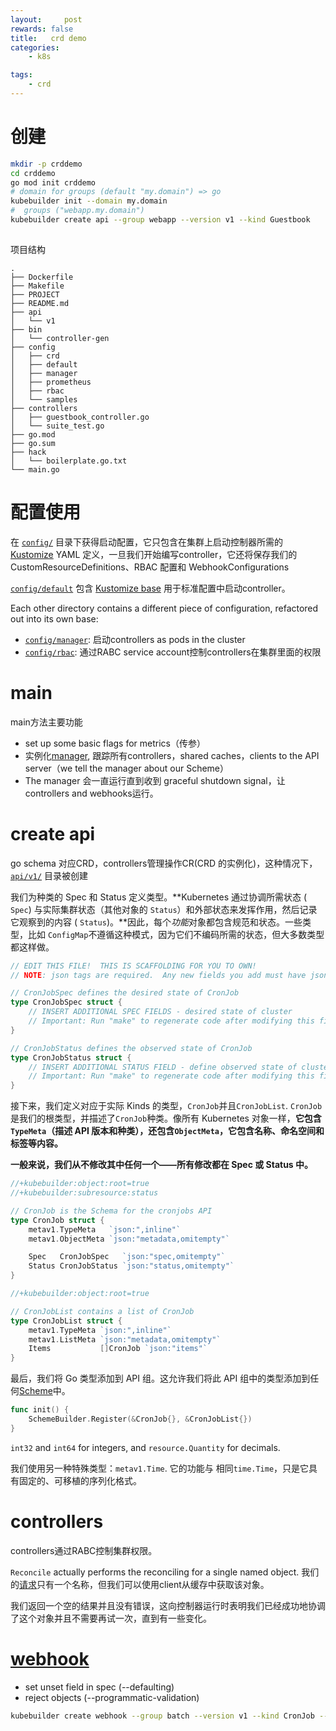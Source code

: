 ```yaml
---
layout:     post
rewards: false
title:   crd demo
categories:
    - k8s

tags:
    - crd
---
```


# 创建

```sh
mkdir -p crddemo
cd crddemo
go mod init crddemo
# domain for groups (default "my.domain") => go
kubebuilder init --domain my.domain
#  groups ("webapp.my.domain") 
kubebuilder create api --group webapp --version v1 --kind Guestbook
 
```

项目结构

```
.
├── Dockerfile
├── Makefile
├── PROJECT
├── README.md
├── api
│   └── v1
├── bin
│   └── controller-gen
├── config
│   ├── crd
│   ├── default
│   ├── manager
│   ├── prometheus
│   ├── rbac
│   └── samples
├── controllers
│   ├── guestbook_controller.go
│   └── suite_test.go
├── go.mod
├── go.sum
├── hack
│   └── boilerplate.go.txt
└── main.go

```



# 配置使用

在 [`config/`](https://github.com/kubernetes-sigs/kubebuilder/tree/master/docs/book/src/cronjob-tutorial/testdata/project/config) 目录下获得启动配置，它只包含在集群上启动控制器所需的[Kustomize](https://sigs.k8s.io/kustomize) YAML 定义，一旦我们开始编写controller，它还将保存我们的 CustomResourceDefinitions、RBAC 配置和 WebhookConfigurations



[`config/default`](https://github.com/kubernetes-sigs/kubebuilder/tree/master/docs/book/src/cronjob-tutorial/testdata/project/config/default) 包含 [Kustomize base](https://github.com/kubernetes-sigs/kubebuilder/blob/master/docs/book/src/cronjob-tutorial/testdata/project/config/default/kustomization.yaml) 用于标准配置中启动controller。

Each other directory contains a different piece of configuration, refactored out into its own base:

- [`config/manager`](https://github.com/kubernetes-sigs/kubebuilder/tree/master/docs/book/src/cronjob-tutorial/testdata/project/config/manager): 启动controllers as pods in the cluster
- [`config/rbac`](https://github.com/kubernetes-sigs/kubebuilder/tree/master/docs/book/src/cronjob-tutorial/testdata/project/config/rbac): 通过RABC service account控制controllers在集群里面的权限

# main

main方法主要功能

- set up some basic flags for metrics（传参）
- 实例化[manager](https://pkg.go.dev/sigs.k8s.io/controller-runtime/pkg/manager?tab=doc#Manager), 跟踪所有controllers，shared caches，clients to the API server（we tell the manager about our Scheme）
- The manager 会一直运行直到收到 graceful shutdown signal，让controllers and webhooks运行。



# create api

go schema 对应CRD，controllers管理操作CR(CRD 的实例化)，这种情况下， [`api/v1/`](https://sigs.k8s.io/kubebuilder/docs/book/src/cronjob-tutorial/testdata/project/api/v1) 目录被创建

我们为种类的 Spec 和 Status 定义类型。**Kubernetes 通过协调所需状态 ( `Spec`) 与实际集群状态（其他对象的 `Status`）和外部状态来发挥作用，然后记录它观察到的内容 ( `Status`)。**因此，每个*功能*对象都包含规范和状态。一些类型，比如 `ConfigMap`不遵循这种模式，因为它们不编码所需的状态，但大多数类型都这样做。

```go
// EDIT THIS FILE!  THIS IS SCAFFOLDING FOR YOU TO OWN!
// NOTE: json tags are required.  Any new fields you add must have json tags for the fields to be serialized.

// CronJobSpec defines the desired state of CronJob
type CronJobSpec struct {
    // INSERT ADDITIONAL SPEC FIELDS - desired state of cluster
    // Important: Run "make" to regenerate code after modifying this file
}

// CronJobStatus defines the observed state of CronJob
type CronJobStatus struct {
    // INSERT ADDITIONAL STATUS FIELD - define observed state of cluster
    // Important: Run "make" to regenerate code after modifying this file
}
```

接下来，我们定义对应于实际 Kinds 的类型，`CronJob`并且`CronJobList`. `CronJob`是我们的根类型，并描述了`CronJob`种类。像所有 Kubernetes 对象一样，**它包含 `TypeMeta`（描述 API 版本和种类），还包含`ObjectMeta`，它包含名称、命名空间和标签等内容。**

**一般来说，我们从不修改其中任何一个——所有修改都在 Spec 或 Status 中。**

```go
//+kubebuilder:object:root=true
//+kubebuilder:subresource:status

// CronJob is the Schema for the cronjobs API
type CronJob struct {
    metav1.TypeMeta   `json:",inline"`
    metav1.ObjectMeta `json:"metadata,omitempty"`

    Spec   CronJobSpec   `json:"spec,omitempty"`
    Status CronJobStatus `json:"status,omitempty"`
}

//+kubebuilder:object:root=true

// CronJobList contains a list of CronJob
type CronJobList struct {
    metav1.TypeMeta `json:",inline"`
    metav1.ListMeta `json:"metadata,omitempty"`
    Items           []CronJob `json:"items"`
}
```

最后，我们将 Go 类型添加到 API 组。这允许我们将此 API 组中的类型添加到任何[Scheme](https://pkg.go.dev/k8s.io/apimachinery/pkg/runtime?tab=doc#Scheme)中。

```go
func init() {
    SchemeBuilder.Register(&CronJob{}, &CronJobList{})
}
```

`int32` and `int64` for integers, and `resource.Quantity` for decimals.

我们使用另一种特殊类型：`metav1.Time`. 它的功能与 相同`time.Time`，只是它具有固定的、可移植的序列化格式。



# controllers

controllers通过RABC控制集群权限。

`Reconcile` actually performs the reconciling for a single named object. 我们的[请求](https://pkg.go.dev/sigs.k8s.io/controller-runtime/pkg/reconcile?tab=doc#Request)只有一个名称，但我们可以使用client从缓存中获取该对象。

我们返回一个空的结果并且没有错误，这向控制器运行时表明我们已经成功地协调了这个对象并且不需要再试一次，直到有一些变化。

# [webhook](https://book.kubebuilder.io/cronjob-tutorial/webhook-implementation.html#implementing-defaultingvalidating-webhooks)

- set unset field in spec (--defaulting)
- reject objects (--programmatic-validation)

```sh
kubebuilder create webhook --group batch --version v1 --kind CronJob --defaulting --programmatic-validation

```

